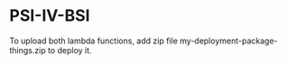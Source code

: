 # PSI-IV-BSI
To upload both lambda functions, add zip file my-deployment-package-things.zip to deploy it. 

